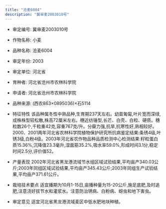 ```yaml
---
title: "沧麦6004"
description: "冀审麦2003010号"
---
```

* 审定编号:  冀审麦2003010号

*  作物名称:  小麦

*  品种名称:  沧麦6004

*  审定年份:  2003

*  审定单位:  河北省

* 育种者:  河北省沧州市农林科学院

*  申请者:  河北省沧州市农林科学院

*  品种来源:  (西农863×0895036)×石5114

*  特征特性
该品种属冬性中熟品种,生育期237天左右。幼苗匍匐,叶片宽而深绿,成株株型较松散,株高72厘米左右。穗近纺锤型,长芒、白壳、白粒、硬质。穗粒数26个,千粒重42克,容重767克/升。分蘖力强,抗旱,抗寒性好,熟相较好。2000、2001两年河北省农林科学院植物保护研究所抗病鉴定结果:条锈4级,叶锈3级,白粉4级。2003年河北省农作物品种品质检测中心检测结果:籽粒蛋白质15.36%,沉降值23.3毫升,湿面筋35.2%,吸水率59.0%,形成时间3.1分,稳定时间2.5分,评价值52。

*  产量表现
2002年河北省黑龙港流域节水组区域试验结果,平均亩产340.03公斤;2003年同组区域试验结果,平均亩产345.43公斤;2003年同组生产试验结果,平均亩产371.61公斤。

*  栽培技术要点
适宜播期为10月1-15日,亩播种量为15-20公斤,施足底肥,及时追肥,注意浇好拔节水和灌浆水。注意防治锈病、白粉病、蚜虫和地下害虫。

*  审定意见
适宜河北省黑龙港流域麦区中低水肥地块种植。
